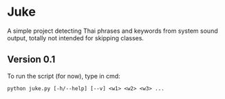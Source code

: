 # Juke
A simple project detecting Thai phrases and keywords from system sound output, totally not intended for skipping classes.

## Version 0.1
To run the script (for now), type in cmd:
```
python juke.py [-h/--help] [--v] <w1> <w2> <w3> ...
```

